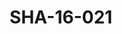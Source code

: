 ---
pid: SHA-16-021
title: SHA-16-021
language: en
original_label: 
rights: Sharhabil Ahmed
location_of_original: Sharhabil Ahmed
photographer_or_studio: 
scanned_from: photograph 12.5 by 17.8
_date: early 2000s
location: Egypt, Cairo
description: Sharhabil Ahmed with a guitar
additional_notes: 
permission_display: 'yes'
on_server: 'no'
on_website: 'no'
permalink: /photopages/en/SHA-16-021.html
layout: photo-page
---